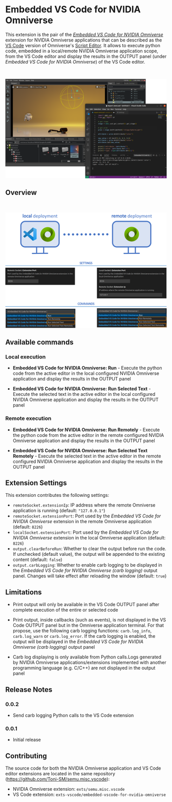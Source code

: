 # Embedded VS Code for NVIDIA Omniverse

This extension is the pair of the [*Embedded VS Code for NVIDIA Omniverse*](https://github.com/Toni-SM/semu.misc.vscode) extension for NVIDIA Omniverse applications that can be described as the [VS Code](https://code.visualstudio.com/) version of Omniverse's [Script Editor](https://docs.omniverse.nvidia.com/prod_extensions/prod_extensions/ext_script-editor.html). It allows to execute python code, embedded in a local/remote NVIDIA Omniverse application scope, from the VS Code editor and display the results in the OUTPUT panel (under *Embedded VS Code for NVIDIA Omniverse*) of the VS Code editor.

<br>

![preview](https://raw.githubusercontent.com/Toni-SM/semu.misc.vscode/main/exts/semu.misc.vscode/data/preview.png)

## Overview

<br>

![preview1](https://raw.githubusercontent.com/Toni-SM/semu.misc.vscode/main/exts/semu.misc.vscode/data/vscode_ext1.png)

## Available commands

### Local execution

* **Embedded VS Code for NVIDIA Omniverse: Run** - Execute the python code from the active editor in the local configured NVIDIA Omniverse application and display the results in the OUTPUT panel

* **Embedded VS Code for NVIDIA Omniverse: Run Selected Text** - Execute the selected text in the active editor in the local configured NVIDIA Omniverse application and display the results in the OUTPUT panel

### Remote execution

* **Embedded VS Code for NVIDIA Omniverse: Run Remotely** - Execute the python code from the active editor in the remote configured NVIDIA Omniverse application and display the results in the OUTPUT panel

* **Embedded VS Code for NVIDIA Omniverse: Run Selected Text Remotely** - Execute the selected text in the active editor in the remote configured NVIDIA Omniverse application and display the results in the OUTPUT panel

## Extension Settings

This extension contributes the following settings:

* `remoteSocket.extensionIp`: IP address where the remote Omniverse application is running (default: `"127.0.0.1"`)
* `remoteSocket.extensionPort`: Port used by the *Embedded VS Code for NVIDIA Omniverse* extension in the remote Omniverse application (default: `8226`)
* `localSocket.extensionPort`: Port used by the *Embedded VS Code for NVIDIA Omniverse* extension in the local Omniverse application (default: `8226`)
* `output.clearBeforeRun`: Whether to clear the output before run the code. If unchecked (default value), the output will be appended to the existing content (default: `false`)
* `output.carbLogging`: Whether to enable carb logging to be displayed in the *Embedded VS Code for NVIDIA Omniverse (carb logging)* output panel. Changes will take effect after reloading the window (default: `true`)

## Limitations

- Print output will only be available in the VS Code OUTPUT panel after complete execution of the entire or selected code

- Print output, inside callbacks (such as events), is not displayed in the VS Code OUTPUT panel but in the Omniverse application terminal. For that propose, use the following carb logging functions: `carb.log_info`, `carb.log_warn` or `carb.log_error`. If the carb logging is enabled, the output will be displayed in the *Embedded VS Code for NVIDIA Omniverse (carb logging)* output panel

- Carb log displaying is only available from Python calls.Logs generated by NVIDIA Omniverse applications/extensions implemented with another programming language (e.g. C/C++) are not displayed in the output panel

## Release Notes

### 0.0.2

- Send carb logging Python calls to the VS Code extension

### 0.0.1

- Initial release

## Contributing

The source code for both the NVIDIA Omniverse application and VS Code editor extensions are located in the same repository (https://github.com/Toni-SM/semu.misc.vscode):

- NVIDIA Omniverse extension: `exts/semu.misc.vscode` 
- VS Code extension: `exts-vscode/embedded-vscode-for-nvidia-omniverse`
